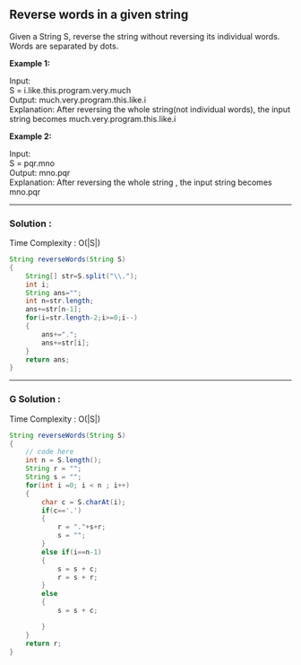 <h2> Reverse words in a given string </h2>
Given a String S, reverse the string without reversing its individual words. Words are separated by dots.

**Example 1:**

Input: <br/>
S = i.like.this.program.very.much <br/>
Output: much.very.program.this.like.i <br/>
Explanation: After reversing the whole string(not individual words), the input string becomes much.very.program.this.like.i

**Example 2:**

Input: <br/>
S = pqr.mno <br/>
Output: mno.pqr <br/>
Explanation: After reversing the whole string , the input string becomes mno.pqr

-----------------------------------------------------------------------------------------------------------------------------------------

<h3> Solution : </h3>

Time Complexity : O(|S|)

```java
String reverseWords(String S)
{
    String[] str=S.split("\\.");
    int i;
    String ans="";
    int n=str.length;
    ans+=str[n-1];
    for(i=str.length-2;i>=0;i--)
    {
        ans+=".";
        ans+=str[i];
    }
    return ans;
}
```

-----------------------------------------------------------------------------------------------------------------------------------------

<h3> G Solution : </h3>

Time Complexity : O(|S|)

```java
String reverseWords(String S)
{
    // code here
    int n = S.length();
    String r = "";
    String s = "";
    for(int i =0; i < n ; i++)
    {
        char c = S.charAt(i);
        if(c=='.')
        {
            r = "."+s+r;
            s = "";
        }
        else if(i==n-1)
        {
            s = s + c;
            r = s + r;
        }
        else
        {
            s = s + c;

        }
    }
    return r;
}
```
